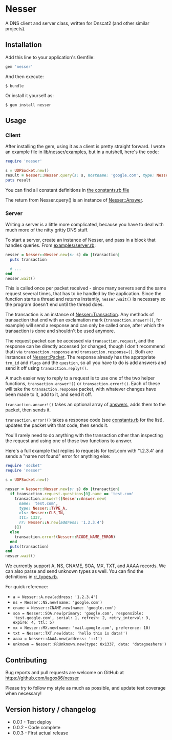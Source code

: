 # Nesser

A DNS client and server class, written for Dnscat2 (and other similar projects).

## Installation

Add this line to your application's Gemfile:

```ruby
gem 'nesser'
```

And then execute:

    $ bundle

Or install it yourself as:

    $ gem install nesser

## Usage

### Client

After installing the gem, using it as a client is pretty straight forward.
I wrote an example file in [lib/nesser/examples](lib/nesser/examples), but in
a nutshell, here's the code:

```ruby
require 'nesser'

s = UDPSocket.new()
result = Nesser::Nesser.query(s: s, hostname: 'google.com', type: Nesser::TYPE_ANY)
puts result
```

You can find all constant definitions in
[the constants.rb file](lib/nesser/packets/constants.rb)

The return from Nesser.query() is an instance of
[Nesser::Answer](lib/nesser/packets/answer.rb).

### Server

Writing a server is a little more complicated, because you have to deal with
much more of the nitty gritty DNS stuff.

To start a server, create an instance of Nesser, and pass in a block that
handles queries. From [examples/server.rb](lib/nesser/examples/server.rb):

```ruby
nesser = Nesser::Nesser.new(s: s) do |transaction|
  puts transaction

  # ...
end
nesser.wait()
```

This is called once per packet received - since many servers send the same
request several times, that has to be handled by the application. Since the
function starts a thread and returns instantly, `nesser.wait()` is necessary
so the program doesn't end until the thread does.

The transaction is an instance of [Nesser::Transaction](lib/nesser/transaction.rb).
Any methods of transaction that end with an exclamation mark
(`transaction.answer!()`, for example) will send a response and can only be
called once, after which the transaction is done and shouldn't be used anymore.

The request packet can be accessed via `transaction.request`, and the response
can be directly accessed (or changed, though I don't recommend that) via
`transaction.response` and `transaction.response=()`. Both are instances of
[Nesser::Packet](lib/nesser/packets/packet.rb). The response already has the
appropriate `trn_id` and `flags` and the `question`, so all you have to do is
add answers and send it off using `transaction.reply!()`.

A much easier way to reply to a request is to use one of the two helper
functions, `transaction.answer!()` or `transaction.error!()`. Each of these
will take the `transaction.response` packet, with whatever changes have been
made to it, add to it, and send it off.

`transaction.answer!()` takes an optional array of
[answers](lib/nesser/packets/answer.rb), adds them to the packet, then sends
it.

`transaction.error!()` takes a response code (see
[constants.rb](lib/nesser/packets/constants.rb]) for the list), updates the
packet with that code, then sends it.

You'll rarely need to do anything with the transaction other than inspecting the
request and using one of those two functions to answer.

Here's a full example that replies to requests for test.com with '1.2.3.4' and
sends a "name not found" error for anything else:

```ruby
require 'socket'
require 'nesser'

s = UDPSocket.new()

nesser = Nesser::Nesser.new(s: s) do |transaction|
  if transaction.request.questions[0].name == 'test.com'
    transaction.answer!([Nesser::Answer.new(
      name: 'test.com',
      type: Nesser::TYPE_A,
      cls: Nesser::CLS_IN,
      ttl: 1337,
      rr: Nesser::A.new(address: '1.2.3.4')
    )])
  else
    transaction.error!(Nesser::RCODE_NAME_ERROR)
  end
  puts(transaction)
end
nesser.wait()
```

We currently support A, NS, CNAME, SOA, MX, TXT, and AAAA records. We can also
parse and send unknown types as well. You can find the definitions in
[rr_types.rb](lib/nesser/packets/rr_types.rb).

For quick reference:

* `a = Nesser::A.new(address: '1.2.3.4')`
* `ns = Nesser::NS.new(name: 'google.com')`
* `cname = Nesser::CNAME.new(name: 'google.com')`
* `soa = Nesser::SOA.new(primary: 'google.com', responsible: 'test.google.com', serial: 1, refresh: 2, retry_interval: 3, expire: 4, ttl: 5)`
* `mx = Nesser::MX.new(name: 'mail.google.com', preference: 10)`
* `txt = Nesser::TXT.new(data: 'hello this is data!')`
* `aaaa = Nesser::AAAA.new(address: '::1')`
* `unknown = Nesser::RRUnknown.new(type: 0x1337, data: 'datagoeshere')`

## Contributing

Bug reports and pull requests are welcome on GitHub at https://github.com/iagox86/nesser

Please try to follow my style as much as possible, and update test coverage
when necessary!

## Version history / changelog

* 0.0.1 - Test deploy
* 0.0.2 - Code complete
* 0.0.3 - First actual release
